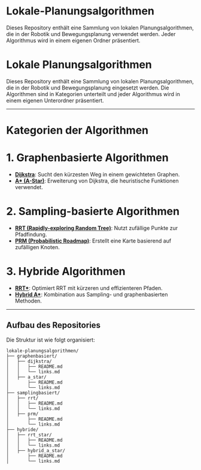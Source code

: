 # Lokale-Planungsalgorithmen
Dieses Repository enthält eine Sammlung von lokalen Planungsalgorithmen, die in der Robotik und Bewegungsplanung verwendet werden. Jeder Algorithmus wird in einem eigenen Ordner präsentiert.

# Lokale Planungsalgorithmen

Dieses Repository enthält eine Sammlung von lokalen Planungsalgorithmen, die in der Robotik und Bewegungsplanung eingesetzt werden. Die Algorithmen sind in Kategorien unterteilt und jeder Algorithmus wird in einem eigenen Unterordner präsentiert.

---

# Kategorien der Algorithmen

# 1. Graphenbasierte Algorithmen
- **[Dijkstra](graphenbasiert/dijkstra)**: Sucht den kürzesten Weg in einem gewichteten Graphen.
- **[A* (A-Star)](graphenbasiert/a_star)**: Erweiterung von Dijkstra, die heuristische Funktionen verwendet.

# 2. Sampling-basierte Algorithmen
- **[RRT (Rapidly-exploring Random Tree)](samplingbasiert/rrt)**: Nutzt zufällige Punkte zur Pfadfindung.
- **[PRM (Probabilistic Roadmap)](samplingbasiert/prm)**: Erstellt eine Karte basierend auf zufälligen Knoten.

# 3. Hybride Algorithmen
- **[RRT*](hybride/rrt_star)**: Optimiert RRT mit kürzeren und effizienteren Pfaden.
- **[Hybrid A*](hybride/hybrid_a_star)**: Kombination aus Sampling- und graphenbasierten Methoden.

---

## Aufbau des Repositories

Die Struktur ist wie folgt organisiert:
```plaintext
lokale-planungsalgorithmen/
├── graphenbasiert/
│   ├── dijkstra/
│   │   ├── README.md
│   │   └── links.md
│   ├── a_star/
│       ├── README.md
│       └── links.md
├── samplingbasiert/
│   ├── rrt/
│   │   ├── README.md
│   │   └── links.md
│   ├── prm/
│       ├── README.md
│       └── links.md
├── hybride/
│   ├── rrt_star/
│   │   ├── README.md
│   │   └── links.md
│   ├── hybrid_a_star/
│       ├── README.md
│       └── links.md
